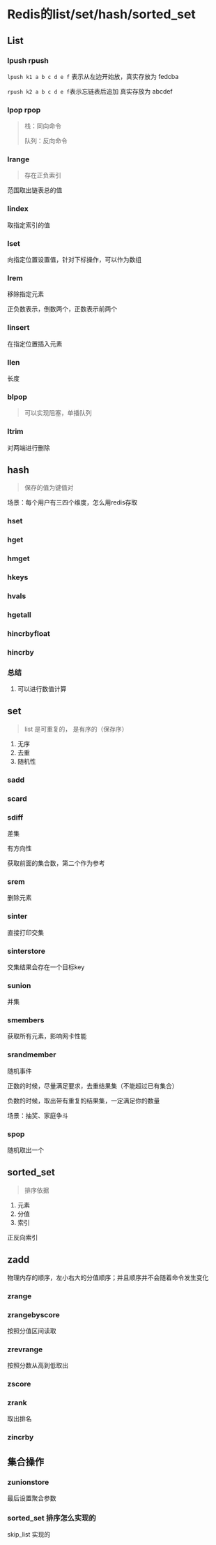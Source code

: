 # Redis的list/set/hash/sorted_set



## List

### lpush rpush

`lpush k1 a b c d e f` 表示从左边开始放，真实存放为 fedcba

`rpush k2 a b c d e f`表示忘链表后追加 真实存放为 abcdef



### lpop rpop



> 栈：同向命令
>
> 队列：反向命令



### lrange

> 存在正负索引

范围取出链表总的值

### lindex

取指定索引的值

### lset

向指定位置设置值，针对下标操作，可以作为数组

### lrem

移除指定元素

正负数表示，倒数两个，正数表示前两个



### linsert

在指定位置插入元素



### llen

长度



### blpop

> 可以实现阻塞，单播队列



### ltrim

对两端进行删除

## hash

> 保存的值为键值对

场景：每个用户有三四个维度，怎么用redis存取



### hset



### hget





### hmget



### hkeys



### hvals



### hgetall



### hincrbyfloat

### hincrby

### 总结

1. 可以进行数值计算

## set

> list 是可重复的， 是有序的（保存序）

1. 无序
2. 去重
3. 随机性

### sadd



### scard



### sdiff

差集

有方向性

获取前面的集合数，第二个作为参考

### srem

删除元素



### sinter

直接打印交集

### sinterstore

交集结果会存在一个目标key



### sunion

并集



### smembers

获取所有元素，影响网卡性能

### srandmember

随机事件



正数的时候，尽量满足要求，去重结果集（不能超过已有集合）

负数的时候，取出带有重复的结果集，一定满足你的数量

场景：抽奖、家庭争斗



### spop

随机取出一个



## sorted_set

> 排序依据

1. 元素
2. 分值
3. 索引

正反向索引

## zadd



物理内存的顺序，左小右大的分值顺序；并且顺序并不会随着命令发生变化



### zrange



### zrangebyscore 

按照分值区间读取



### zrevrange

按照分数从高到低取出



### zscore



### zrank

取出排名

### zincrby





## 集合操作

### zunionstore

最后设置聚合参数



### sorted_set 排序怎么实现的

skip_list 实现的



